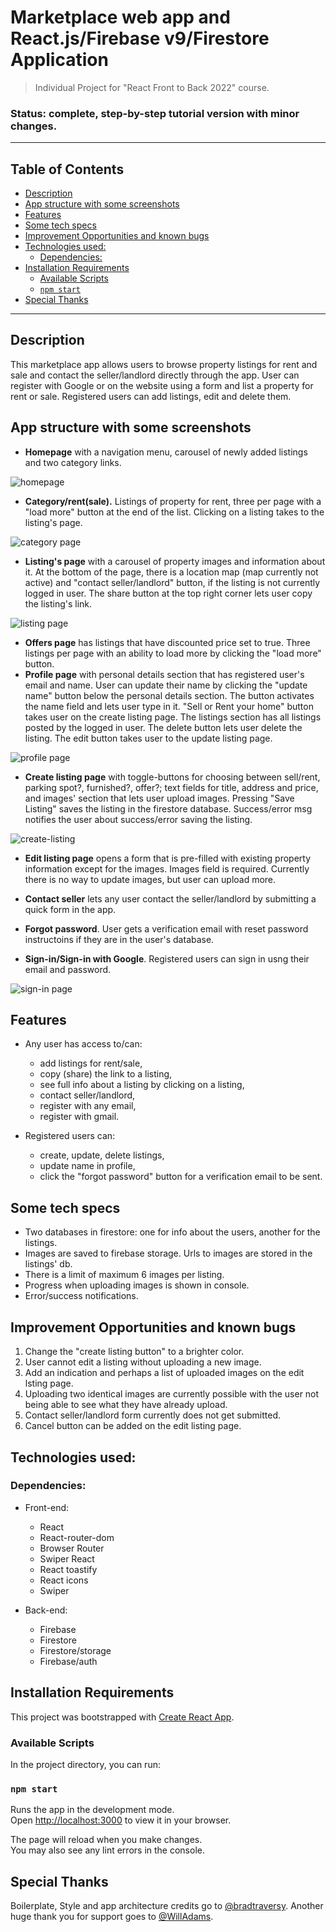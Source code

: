 # Marketplace web app and React.js/Firebase v9/Firestore Application

> Individual Project for "React Front to Back 2022" course. 

### Status: complete, step-by-step tutorial version with minor changes.
___
## Table of Contents

  - [Description](#description)
  - [App structure with some screenshots](#app-structure-with-some-screenshots)
  - [Features](#features)
  - [Some tech specs](#some-tech-specs)
  - [Improvement Opportunities and known bugs](#improvement-opportunities-and-known-bugs)
  - [Technologies used:](#technologies-used)
    - [Dependencies:](#dependencies)
  - [Installation Requirements](#installation-requirements)
    - [Available Scripts](#available-scripts)
    - [`npm start`](#npm-start)
  - [Special Thanks](#special-thanks)

---
## Description 
This marketplace app allows users to browse property listings for rent and sale and contact the seller/landlord directly through the app. User can register with Google or on the website using a form and list a property for rent or sale. Registered users can add listings, edit and delete them.

## App structure with some screenshots
- **Homepage** with a navigation menu, carousel of newly added listings and two category links.
  
![homepage](homepage.gif)

- **Category/rent(sale).** Listings of property for rent, three per page with a "load more" button at the end of the list. Clicking on a listing takes to the listing's page. 

![category page](categories.gif)

- **Listing's page** with a carousel of property images and information about it. At the bottom of the page, there is a location map (map currently not active) and "contact seller/landlord" button, if the listing is not currently logged in user. The share button at the top right corner lets user copy the listing's link. 

![listing page](listing.gif)

- **Offers page** has listings that have discounted price set to true. Three listings per page with an ability to load more by clicking the "load more" button. 
- **Profile page** with personal details section that has registered user's email and name. User can update their name by clicking the "update name" button below the personal details section. The button activates the name field and lets user type in it. "Sell or Rent your home" button takes user on the create listing page. The listings section has all listings  posted by the logged in user. The delete button lets user delete the listing. The edit button takes user to the update listing page.

![profile page](profile.gif)

- **Create listing page** with toggle-buttons for choosing between sell/rent, parking spot?, furnished?, offer?; text fields for title, address and price, and images' section that lets user upload images. Pressing "Save Listing" saves the listing in the firestore database. Success/error msg notifies the user about success/error saving the listing. 

![create-listing](create-listing.gif)

- **Edit listing page** opens a form that is pre-filled with existing property information except for the images. Images field is required. Currently there is no way to update images, but user can upload more. 

- **Contact seller** lets any user contact the seller/landlord by submitting a quick form in the app. 
- **Forgot password**. User gets a verification email with reset password instructoins if they are in the user's database. 
- **Sign-in/Sign-in with Google**. Registered users can sign in usng their email and password.

![sign-in page](sign-in.gif)


## Features

- Any user has access to/can:
  - add listings for rent/sale,
  - copy (share) the link to a listing,
  - see full info about a listing by clicking on a listing,
  - contact seller/landlord,
  - register with any email,
  - register with gmail.
  
- Registered users can:
  - create, update, delete listings,
  - update name in profile,
  - click the "forgot password" button for a verification email to be sent.

## Some tech specs
- Two databases in firestore: one for info about the users, another for the listings.
- Images are saved to firebase storage. Urls to images are stored in the listings' db.
- There is a limit of maximum 6 images per listing.   
- Progress when uploading images is shown in console.
- Error/success notifications.
  

## Improvement Opportunities and known bugs
1. Change the "create listing button" to a brighter color.
2. User cannot edit a listing without uploading a new image. 
3. Add an indication and perhaps a list of uploaded images on the edit lsting page.
4. Uploading two identical images are currently possible with the user not being able to see what they have already upload.
6. Contact seller/landlord form currently does not get submitted.
7. Cancel button can be added on the edit listing page.


## Technologies used:

### Dependencies:
- Front-end:
  - React
  - React-router-dom
  - Browser Router
  - Swiper React
  - React toastify
  - React icons
  - Swiper

- Back-end:
  - Firebase
  - Firestore
  - Firestore/storage
  - Firebase/auth

## Installation Requirements

This project was bootstrapped with [Create React App](https://github.com/facebook/create-react-app).

### Available Scripts

In the project directory, you can run:

### `npm start`

Runs the app in the development mode.\
Open [http://localhost:3000](http://localhost:3000) to view it in your browser.

The page will reload when you make changes.\
You may also see any lint errors in the console.

## Special Thanks
Boilerplate, Style and app architecture credits go to [@bradtraversy](https://github.com/bradtraversy). Another huge thank you for support goes to [@WillAdams](https://github.com/bushblade).




